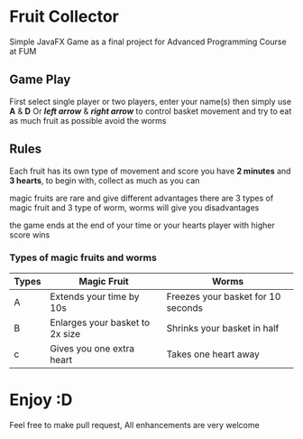 # Fruit Collector
Simple JavaFX Game as a final project for Advanced Programming Course at FUM

## Game Play 
First select single player or two players, enter your name(s) then simply use __A__ & __D__ Or ___left arrow___ & ___right arrow___ to control basket movement
and try to eat as much fruit as possible avoid the worms

## Rules
Each fruit has its own type of movement and score you have __2 minutes__ and __3 hearts__, to begin with, collect as much as you can 

magic fruits are rare and give different advantages there are 3 types of magic fruit and 3 type of worm, worms will give you disadvantages

the game ends at the end of your time or your hearts player with higher score wins 

### Types of magic fruits and worms 

Types|Magic Fruit| Worms
-----|------------|--------------
A|Extends your time by 10s |Freezes your basket for 10 seconds
B|Enlarges your basket to 2x size|Shrinks your basket in half
c|Gives you one extra heart|Takes one heart away

# Enjoy :D

Feel free to make pull request, All enhancements are very welcome  
